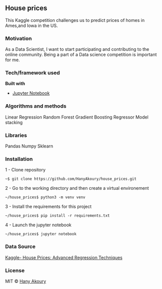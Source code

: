 ## House prices
This Kaggle competition challenges us to predict prices of homes in Ames,and Iowa in the US.

### Motivation
As a Data Scientist, I want to start participating and contributing to the online community.
Being a part of a Data science competition is important for me.

### Tech/framework used
<b>Built with</b>
- [Jupyter Notebook](https://jupyter.org/)

### Algorithms and methods
Linear Regression
Random Forest
Gradient Boosting Regressor
Model stacking

### Libraries
Pandas
Numpy
Sklearn

### Installation

1 - Clone repository
```console
~$ git clone https://github.com/HanyAkoury/house_prices.git
```
2 - Go to the working directory and then create a virtual environement
```console
~/house_prices$ python3 -m venv venv
```
3 - Install the requirements for this project
```console
~/house_prices$ pip install -r requirements.txt
```
4 - Launch the jupyter notebook
```console
~/house_prices$ jupyter notebook
```

### Data Source
[Kaggle- House Prices: Advanced Regression Techniques](https://www.kaggle.com/c/house-prices-advanced-regression-techniques/data) 


### License
MIT © [Hany Akoury]()
